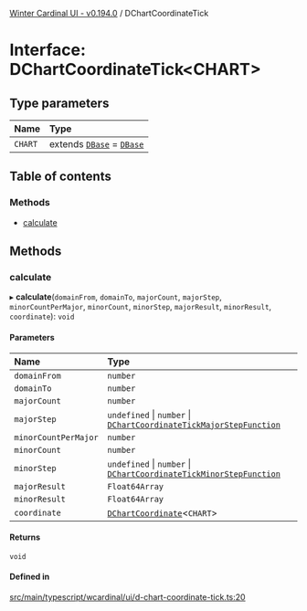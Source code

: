 [Winter Cardinal UI - v0.194.0](../index.md) / DChartCoordinateTick

# Interface: DChartCoordinateTick<CHART\>

## Type parameters

| Name | Type |
| :------ | :------ |
| `CHART` | extends [`DBase`](../classes/DBase.md) = [`DBase`](../classes/DBase.md) |

## Table of contents

### Methods

- [calculate](DChartCoordinateTick.md#calculate)

## Methods

### calculate

▸ **calculate**(`domainFrom`, `domainTo`, `majorCount`, `majorStep`, `minorCountPerMajor`, `minorCount`, `minorStep`, `majorResult`, `minorResult`, `coordinate`): `void`

#### Parameters

| Name | Type |
| :------ | :------ |
| `domainFrom` | `number` |
| `domainTo` | `number` |
| `majorCount` | `number` |
| `majorStep` | `undefined` \| `number` \| [`DChartCoordinateTickMajorStepFunction`](../index.md#dchartcoordinatetickmajorstepfunction) |
| `minorCountPerMajor` | `number` |
| `minorCount` | `number` |
| `minorStep` | `undefined` \| `number` \| [`DChartCoordinateTickMinorStepFunction`](../index.md#dchartcoordinatetickminorstepfunction) |
| `majorResult` | `Float64Array` |
| `minorResult` | `Float64Array` |
| `coordinate` | [`DChartCoordinate`](DChartCoordinate.md)<`CHART`\> |

#### Returns

`void`

#### Defined in

[src/main/typescript/wcardinal/ui/d-chart-coordinate-tick.ts:20](https://github.com/winter-cardinal/winter-cardinal-ui/blob/v0.194.0/src/main/typescript/wcardinal/ui/d-chart-coordinate-tick.ts#L20)

